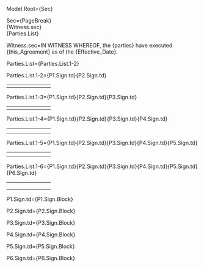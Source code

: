 Model.Root={Sec}

Sec={PageBreak}<br>{Witness.sec}<br>{Parties.List}

Witness.sec=IN WITNESS WHEREOF, the {parties} have executed {this_Agreement} as of the {Effective_Date}.

Parties.List={Parties.List.1-2}

Parties.List.1-2=<table><tr>{P1.Sign.td}<td width="100px"></td>{P2.Sign.td}</tr></table>

Parties.List.1-3=<table><tr>{P1.Sign.td}<td width="100px"></td>{P2.Sign.td}</tr><tr>{P3.Sign.td}</tr></table>

Parties.List.1-4=<table><tr>{P1.Sign.td}<td width="100px"></td>{P2.Sign.td}</tr><tr>{P3.Sign.td}<td></td>{P4.Sign.td}</tr></table>

Parties.List.1-5=<table><tr>{P1.Sign.td}<td width="100px"></td>{P2.Sign.td}</tr><tr>{P3.Sign.td}<td></td>{P4.Sign.td}</tr><tr>{P5.Sign.td}</tr></table>

Parties.List.1-6=<table><tr>{P1.Sign.td}<td width="100px"></td>{P2.Sign.td}</tr><tr>{P3.Sign.td}<td></td>{P4.Sign.td}</tr><tr>{P5.Sign.td}<td width="100px"></td>{P6.Sign.td}</tr></table>

P1.Sign.td=<td valign="top" width="300px">{P1.Sign.Block}</td>

P2.Sign.td=<td valign="top" width="300px">{P2.Sign.Block}</td>

P3.Sign.td=<td valign="top" width="300px">{P3.Sign.Block}</td>

P4.Sign.td=<td valign="top" width="300px">{P4.Sign.Block}</td>

P5.Sign.td=<td valign="top" width="300px">{P5.Sign.Block}</td>    

P6.Sign.td=<td valign="top" width="300px">{P6.Sign.Block}</td>